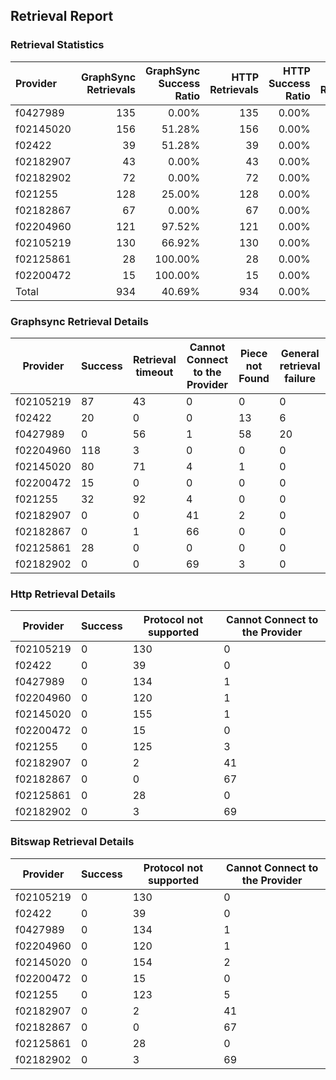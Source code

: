 ## Retrieval Report
### Retrieval Statistics
| Provider  | GraphSync Retrievals | GraphSync Success Ratio | HTTP Retrievals | HTTP Success Ratio | Bitswap Retrievals | Bitswap Success Ratio |
| :-------- | -------------------: | ----------------------: | --------------: | -----------------: | -----------------: | --------------------: |
| f0427989  |                  135 |                   0.00% |             135 |              0.00% |                135 |                 0.00% |
| f02145020 |                  156 |                  51.28% |             156 |              0.00% |                156 |                 0.00% |
| f02422    |                   39 |                  51.28% |              39 |              0.00% |                 39 |                 0.00% |
| f02182907 |                   43 |                   0.00% |              43 |              0.00% |                 43 |                 0.00% |
| f02182902 |                   72 |                   0.00% |              72 |              0.00% |                 72 |                 0.00% |
| f021255   |                  128 |                  25.00% |             128 |              0.00% |                128 |                 0.00% |
| f02182867 |                   67 |                   0.00% |              67 |              0.00% |                 67 |                 0.00% |
| f02204960 |                  121 |                  97.52% |             121 |              0.00% |                121 |                 0.00% |
| f02105219 |                  130 |                  66.92% |             130 |              0.00% |                130 |                 0.00% |
| f02125861 |                   28 |                 100.00% |              28 |              0.00% |                 28 |                 0.00% |
| f02200472 |                   15 |                 100.00% |              15 |              0.00% |                 15 |                 0.00% |
| Total     |                  934 |                  40.69% |             934 |              0.00% |                934 |                 0.00% |

### Graphsync Retrieval Details
| Provider  | Success | Retrieval timeout | Cannot Connect to the Provider | Piece not Found | General retrieval failure |
| --------- | ------- | ----------------- | ------------------------------ | --------------- | ------------------------- |
| f02105219 | 87      | 43                | 0                              | 0               | 0                         |
| f02422    | 20      | 0                 | 0                              | 13              | 6                         |
| f0427989  | 0       | 56                | 1                              | 58              | 20                        |
| f02204960 | 118     | 3                 | 0                              | 0               | 0                         |
| f02145020 | 80      | 71                | 4                              | 1               | 0                         |
| f02200472 | 15      | 0                 | 0                              | 0               | 0                         |
| f021255   | 32      | 92                | 4                              | 0               | 0                         |
| f02182907 | 0       | 0                 | 41                             | 2               | 0                         |
| f02182867 | 0       | 1                 | 66                             | 0               | 0                         |
| f02125861 | 28      | 0                 | 0                              | 0               | 0                         |
| f02182902 | 0       | 0                 | 69                             | 3               | 0                         |

### Http Retrieval Details
| Provider  | Success | Protocol not supported | Cannot Connect to the Provider |
| --------- | ------- | ---------------------- | ------------------------------ |
| f02105219 | 0       | 130                    | 0                              |
| f02422    | 0       | 39                     | 0                              |
| f0427989  | 0       | 134                    | 1                              |
| f02204960 | 0       | 120                    | 1                              |
| f02145020 | 0       | 155                    | 1                              |
| f02200472 | 0       | 15                     | 0                              |
| f021255   | 0       | 125                    | 3                              |
| f02182907 | 0       | 2                      | 41                             |
| f02182867 | 0       | 0                      | 67                             |
| f02125861 | 0       | 28                     | 0                              |
| f02182902 | 0       | 3                      | 69                             |

### Bitswap Retrieval Details
| Provider  | Success | Protocol not supported | Cannot Connect to the Provider |
| --------- | ------- | ---------------------- | ------------------------------ |
| f02105219 | 0       | 130                    | 0                              |
| f02422    | 0       | 39                     | 0                              |
| f0427989  | 0       | 134                    | 1                              |
| f02204960 | 0       | 120                    | 1                              |
| f02145020 | 0       | 154                    | 2                              |
| f02200472 | 0       | 15                     | 0                              |
| f021255   | 0       | 123                    | 5                              |
| f02182907 | 0       | 2                      | 41                             |
| f02182867 | 0       | 0                      | 67                             |
| f02125861 | 0       | 28                     | 0                              |
| f02182902 | 0       | 3                      | 69                             |
